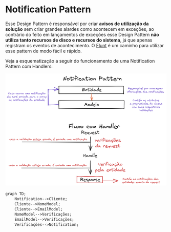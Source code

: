 # Notification Pattern

Esse Design Pattern é responsável por criar **avisos de utilização da solução** sem criar grandes alardes como acontecem em exceções, ao contrário do feito em lançamentos de exceções esse Design Pattern **não utiliza tanto recursos de disco e recursos do sistema**, já que apenas registram os eventos de acontecimento. O [Flunt](https://github.com/andrebaltieri/flunt) é um caminho para utilizar esse pattern de modo fácil e rápido.

Veja a esquematização a seguir do funcionamento de uma Notification Pattern com Handlers:

![Imagem](schema.png)


```mermaid
graph TD;
    Notification-->Cliente;
    Cliente-->NomeModel;
    Cliente-->EmailModel;
    NomeModel-->Verificações;
    EmailModel-->Verificações;
    Verificações-->Notification;
```